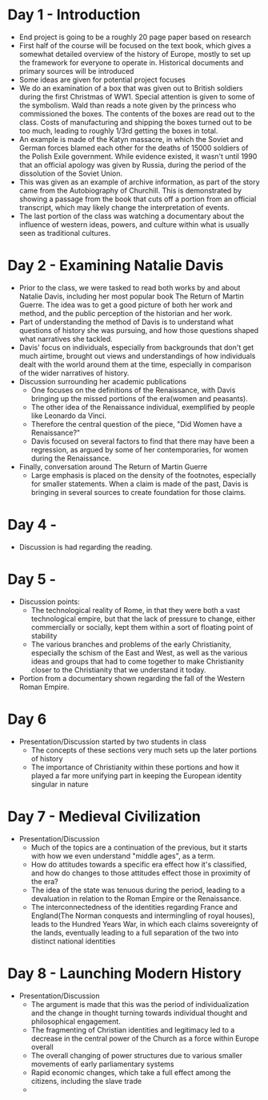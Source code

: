 # Day 1 - Introduction
- End project is going to be a roughly 20 page paper based on research
- First half of the course will be focused on the text book, which gives a somewhat detailed overview of the history of Europe, mostly to set up the framework for everyone to operate in. Historical documents and primary sources will be introduced
- Some ideas are given for potential project focuses
- We do an examination of a box that was given out to British soldiers during the first Christmas of WW1. Special attention is given to some of the symbolism. Wald than reads a note given by the princess who commissioned the boxes. The contents of the boxes are read out to the class. Costs of manufacturing and shipping the boxes turned out to be too much, leading to roughly 1/3rd getting the boxes in total.
- An example is made of the Katyn massacre, in which the Soviet and German forces blamed each other for the deaths of 15000 soldiers of the Polish Exile government. While evidence existed, it wasn't until 1990 that an official apology was given by Russia, during the period of the dissolution of the Soviet Union.
- This was given as an example of archive information, as part of the story came from the Autobiography of Churchill. This is demonstrated by showing a passage from the book that cuts off a portion from an official transcript, which may likely change the interpretation of events.
- The last portion of the class was watching a documentary about the influence of western ideas, powers, and culture within what is usually seen as traditional cultures.
# Day 2 - Examining Natalie Davis
-  Prior to the class, we were tasked to read both works by and about Natalie Davis, including her most popular book The Return of Martin Guerre. The idea was to get a good picture of both her work and method, and the public perception of the historian and her work.
- Part of understanding the method of Davis is to understand what questions of history she was pursuing, and how those questions shaped what narratives she tackled.
- Davis' focus on individuals, especially from backgrounds that don't get much airtime, brought out views and understandings of how individuals dealt with the world around them at the time, especially in comparison of the wider narratives of history.
- Discussion surrounding her academic publications
	- One focuses on the definitions of the Renaissance, with Davis bringing up the missed portions of the era(women and peasants).
	- The other idea of the Renaissance individual, exemplified by people like Leonardo da Vinci.
	- Therefore the central question of the piece, "Did Women have a Renaissance?"
	- Davis focused on several factors to find that there may have been a regression, as argued by some of her contemporaries, for women during the Renaissance.
- Finally, conversation around The Return of Martin Guerre
	- Large emphasis is placed on the density of the footnotes, especially for smaller statements. When a claim is made of the past, Davis is bringing in several sources to create foundation for those claims.
# Day 4 -
- Discussion is had regarding the reading.
# Day 5 -
- Discussion points:
	- The technological reality of Rome, in that they were both a vast technological empire, but that the lack of pressure to change, either commercially or socially, kept them within a sort of floating point of stability
	- The various branches and problems of the early Christianity, especially the schism of the East and West, as well as the various ideas and groups that had to come together to make Christianity closer to the Christianity that we understand it today.
- Portion from a documentary shown regarding the fall of the Western Roman Empire.
# Day 6
- Presentation/Discussion started by two students in class
	- The concepts of these sections very much sets up the later portions of history
	- The importance of Christianity within these portions and how it played a far more unifying part in keeping the European identity singular in nature
# Day 7 - Medieval Civilization
- Presentation/Discussion
	- Much of the topics are a continuation of the previous, but it starts with how we even understand "middle ages", as a term.
	- How do attitudes towards a specific era effect how it's classified, and how do changes to those attitudes effect those in proximity of the era?
	- The idea of the state was tenuous during the period, leading to a devaluation in relation to the Roman Empire or the Renaissance.
	- The interconnectedness of the identities regarding France and England(The Norman conquests and intermingling of royal houses), leads to the Hundred Years War, in which each claims sovereignty of the lands, eventually leading to a full separation of the two into distinct national identities
# Day 8 - Launching Modern History
- Presentation/Discussion
	- The argument is made that this was the period of individualization and the change in thought turning towards individual thought and philosophical engagement.
	- The fragmenting of Christian identities and legitimacy led to a decrease in the central power of the Church as a force within Europe overall
	- The overall changing of power structures due to various smaller movements of early parliamentary systems
	- Rapid economic changes, which take a full effect among the citizens, including the slave trade
	- 